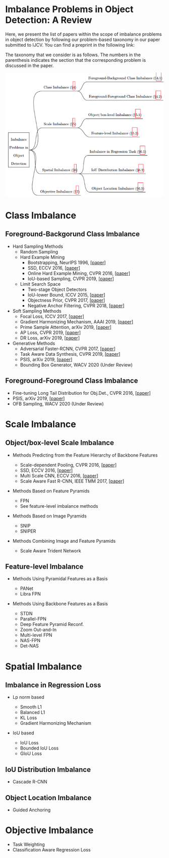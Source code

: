 # Imbalance Problems in Object Detection: A Review

Here, we present the list of papers within the scope of imbalance problems in object detection by following our problem-based taxonomy in our paper submitted to IJCV. You can find a preprint in the following link:

The taxonomy that we consider is as follows. The numbers in the parenthesis indicates the section that the corresponding problem is discussed in the paper.

![ProblemTaxonomy](assets/taxonomy.png)

# Class Imbalance

## Foreground-Backgorund Class Imbalance
- Hard Sampling Methods
   - Random Sampling  
   - Hard Example Mining  
     - Bootstrapping, NeurIPS 1996, [[paper]](https://papers.nips.cc/paper/1168-human-face-detection-in-visual-scenes.pdf) 
     - SSD, ECCV 2016, [[paper]](http://www.cs.unc.edu/~wliu/papers/ssd.pdf)
     - Online Hard Example Mining, CVPR 2016, [[paper]](https://ieeexplore.ieee.org/document/7780458)
     - IoU-based Sampling, CVPR 2019, [[paper]](http://openaccess.thecvf.com/content_CVPR_2019/papers/Pang_Libra_R-CNN_Towards_Balanced_Learning_for_Object_Detection_CVPR_2019_paper.pdf)
   - Limit Search Space  
     - Two-stage Object Detectors 	
     - IoU-lower Bound, ICCV 2015, [[paper]](https://ieeexplore.ieee.org/document/7410526)
     - Objectness Prior, CVPR 2017, [[paper]](https://ieeexplore.ieee.org/document/8100040)
     - Negative Anchor Filtering, CVPR 2018, [[paper]](https://ieeexplore.ieee.org/document/8578540/footnotes#footnotes)
- Soft Sampling Methods  
   - Focal Loss, ICCV 2017, [[paper]](https://ieeexplore.ieee.org/document/8237586)
   - Gradient Harmonizing Mechanism, AAAI 2019, [[paper]](https://aaai.org/ojs/index.php/AAAI/article/view/4877)
   - Prime Sample Attention, arXiv 2019, [[paper]](https://arxiv.org/pdf/1904.04821.pdf)
   - AP Loss, CVPR 2019, [[paper]](http://openaccess.thecvf.com/content_CVPR_2019/papers/Chen_Towards_Accurate_One-Stage_Object_Detection_With_AP-Loss_CVPR_2019_paper.pdf)
   - DR Loss, arXiv 2019, [[paper]](https://arxiv.org/abs/1907.10156) 
- Generative Methods  
   - Adversarial Faster-RCNN, CVPR 2017, [[paper]](https://ieeexplore.ieee.org/document/8099807) 
   - Task Aware Data Synthesis, CVPR 2019, [[paper]](http://openaccess.thecvf.com/conhttps://ieeexplore.ieee.org/document/7780603https://ieeexplore.ieee.org/document/7780603https://ieeexplore.ieee.org/document/7780603https://ieeexplore.ieee.org/document/7780603https://ieeexplore.ieee.org/document/7780603https://ieeexplore.ieee.org/document/7780603https://ieeexplore.ieee.org/document/7780603https://ieeexplore.ieee.org/document/7780603https://ieeexplore.ieee.org/document/7780603https://ieeexplore.ieee.org/document/7780603tent_CVPR_2019/papers/Tripathi_Learning_to_Generate_Synthetic_Data_via_Compositing_CVPR_2019_paper.pdf)
   - PSIS, arXiv 2019, [[paper]](https://arxiv.org/pdf/1906.00358.pdf) 
   - Bounding Box Generator, WACV 2020 (Under Review)

## Foreground-Foreground Class Imbalance  
   - Fine-tuning Long Tail Distribution for Obj.Det., CVPR 2016, [[paper]](https://ieeexplore.ieee.org/document/7780469)
   - PSIS, arXiv 2019, [[paper]](https://arxiv.org/pdf/1906.00358.pdf)
   - OFB Sampling, WACV 2020 (Under Review)

# Scale Imbalance

## Object/box-level Scale Imbalance

- Methods Predicting from the Feature Hierarchy of Backbone Features
  - Scale-dependent Pooling, CVPR 2016, [[paper]](https://ieeexplore.ieee.org/document/7780603)
  - SSD, ECCV 2016, [[paper]](http://www.cs.unc.edu/~wliu/papers/ssd.pdf)
  - Multi Scale CNN, ECCV 2016, [[paper]](https://arxiv.org/abs/1607.07155)
  - Scale Aware Fast R-CNN, IEEE TMM 2017, [[paper]](https://ieeexplore.ieee.org/document/8060595)

- Methods Based on Feature Pyramids
  - FPN
  - See feature-level imbalance methods

- Methods Based on Image Pyramids
  - SNIP
  - SNIPER

- Methods Combining Image and Feature Pyramids
  - Scale Aware Trident Network

## Feature-level Imbalance
- Methods Using Pyramidal Features as a Basis
  - PANet
  - Libra FPN

- Methods Using Backbone Features as a Basis
  - STDN
  - Parallel-FPN
  - Deep Feature Pyramid Reconf.
  - Zoom Out-and-In
  - Multi-level FPN
  - NAS-FPN
  - Det-NAS

# Spatial Imbalance

## Imbalance in Regression Loss
- Lp norm based
  - Smooth L1
  - Balanced L1
  - KL Loss
  - Gradient Harmonizing Mechanism

- IoU based
  - IoU Loss
  - Bounded IoU Loss
  - GIoU Loss
       
## IoU Distribution Imbalance
- Cascade R-CNN

## Object Location Imbalance
- Guided Anchoring

# Objective Imbalance
- Task Weighting
- Classification Aware Regression Loss
		

